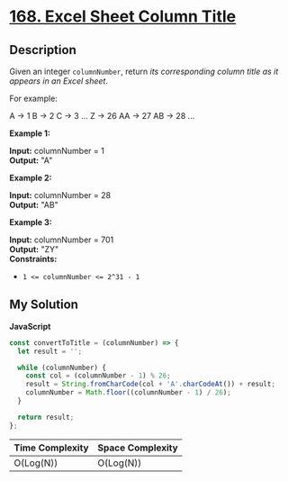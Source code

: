 # [168. Excel Sheet Column Title](https://leetcode.com/problems/excel-sheet-column-title)

## Description

Given an integer `columnNumber`, return _its corresponding column title as it appears in an Excel sheet_.

For example:

A -> 1
B -> 2
C -> 3
...
Z -> 26
AA -> 27
AB -> 28
...

**Example 1:**

**Input:** columnNumber = 1  
**Output:** "A"

**Example 2:**

**Input:** columnNumber = 28  
**Output:** "AB"

**Example 3:**

**Input:** columnNumber = 701  
**Output:** "ZY"  
**Constraints:**

- `1 <= columnNumber <= 2^31 - 1`

## My Solution

**JavaScript**

```js
const convertToTitle = (columnNumber) => {
  let result = '';

  while (columnNumber) {
    const col = (columnNumber - 1) % 26;
    result = String.fromCharCode(col + 'A'.charCodeAt()) + result;
    columnNumber = Math.floor((columnNumber - 1) / 26);
  }

  return result;
};
```

| Time Complexity | Space Complexity |
| --------------- | ---------------- |
| O(Log(N))       | O(Log(N))        |
